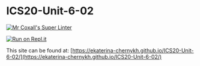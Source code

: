 # ICS20-Unit-6-02

[![Mr Coxall's Super Linter](https://github.com/ekaterina-chernykh/ICS20-Unit-6-02/workflows/Mr%20Coxall's%20Super%20Linter/badge.svg)](https://github.com/ekaterina-chernykh/ICS20-Unit-6-02/actions)

[![Run on Repl.it](https://repl.it/badge/github/ekaterina-chernykh/ICS20-Unit-6-02)](https://repl.it/github/ekaterina-chernykh/ICS20-Unit-6-02)

This site can be found at: [https://ekaterina-chernykh.github.io/ICS20-Unit-6-02/](https://ekaterina-chernykh.github.io/ICS20-Unit-6-02/)
